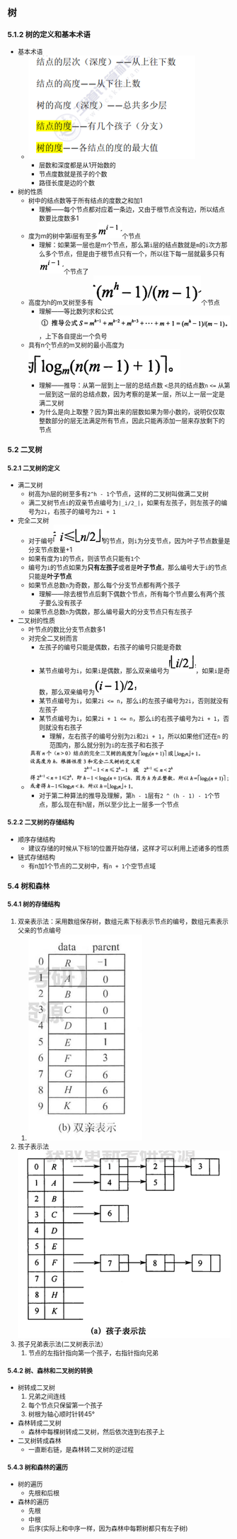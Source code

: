 ## 树

### 5.1.2 树的定义和基本术语

* 基本术语
  * ![image.png](assets/image9.png)
    * 层数和深度都是从1开始数的
    * 节点度数就是孩子的个数
    * 路径长度是边的个数
* 树的性质
  * 树中的结点数等于所有结点的度数之和加1
    * 理解——每个节点都对应着一条边，又由于根节点没有边，所以结点数要比度数多1
  * 度为m的树中第i层有至多![image.png](assets/image11.png)个节点
    * 理解：如果第一层也是m个节点，那么第`i`层的结点数就是`m`的`i`次方那么多个节点，但是由于根节点只有一个，所以往下每一层就最多只有![image.png](assets/image1.png)个节点了
  * 高度为h的m叉树至多有![image.png](assets/image2.png)个节点
    * 理解——等比数列求和公式![image.png](assets/image3.png)，上下各自提出一个负号
  * 具有n个节点的m叉树的最小高度为![image.png](assets/image4.png)
    * 理解——推导：从第一层到上一层的总结点数 `<`总共的结点数`n` `<=` 从第一层到这一层的总结点数，因为考察的是某一层，所以上一层一定是满二叉树
    * 为什么是向上取整？因为算出来的层数如果为带小数的，说明仅仅取整数部分的层无法满足所有节点，因此只能再添加一层来存放剩下的节点

### 5.2 二叉树

#### 5.2.1 二叉树的定义

* 满二叉树
  * 树高为`h`层的树至多有`2^h - 1`个节点，这样的二叉树叫做满二叉树
  * 满二叉树节点`i`的双亲节点编号为`|_i/2_|`，如果有左孩子，则左孩子的编号为`2i`，右孩子的编号为`2i + 1`
* 完全二叉树
  * 对于编号![image.png](assets/image5.png)的节点，则`i`为分支节点，因为叶子节点数量是分支节点数量+1
  * 如果有度为`1`的节点，则该节点只能有`1`个
  * 编号为`i`的节点如果为**只有左孩子**或者是**叶子节点**，那么编号大于`i`的节点只能是**叶子节点**
  * 如果节点总数`n`为奇数，那么每个分支节点都有两个孩子
    * 理解——除去根节点后剩下偶数个节点，所有每个节点要么有两个孩子要么没有孩子
  * 如果节点总数`n`为偶数，那么编号最大的分支节点只有左孩子
* 二叉树的性质
  * 叶节点的数比分支节点数多1
  * 对完全二叉树而言
    * 左孩子的编号只能是偶数，右孩子的编号只能是奇数
    * 某节点编号为`i`，如果`i`是偶数，那么双亲编号为![image.png](assets/image7.png)，如果`i`是奇数，那么双亲编号为![image.png](assets/image8.png)
    * 某节点编号为`i`，如果`2i <= n`，那么`i`的左孩子编号为`2i`，否则就没有左孩子
    * 某节点编号为`i`，如果`2i + 1 <= n`，那么`i`的右孩子编号为`2i + 1`，否则就没有右孩子
      * 理解，左右孩子的编号分别为`2i`和`2i + 1`，所以如果他们还在`n` 的范围内，那么就分别为`i`的左孩子和右孩子
  * ![image.png](assets/image10.png)
    * 对于第二种算法的推导及理解，第`h - 1`层有`2 ^ (h - 1) - 1`个节点，那么现在有h层，所以至少比上一层多一个节点

#### 5.2.2 二叉树的存储结构

* 顺序存储结构
  * 建议存储的时候从下标1的位置开始存储，这样才可以利用上述诸多的性质
* 链式存储结构
  * 有n加1个节点的二叉树中，有`n + 1`个空节点域

### 5.4 树和森林

#### 5.4.1 树的存储结构

1. 双亲表示法：采用数组保存树，数组元素下标表示节点的编号，数组元素表示父亲的节点编号
   1. ![image.png](assets/image13.png)
2. 孩子表示法![image.png](assets/image12.png)
3. 孩子兄弟表示法(二叉树表示法）
   1. 节点的左指针指向第一个孩子，右指针指向兄弟

#### 5.4.2 树、森林和二叉树的转换

* 树转成二叉树
  1. 兄弟之间连线
  2. 每个节点只保留第一个孩子
  3. 树根为轴心顺时针转45°
* 森林转成二叉树
  * 森林中每棵树转成二叉树，然后依次连到右孩子上
* 二叉树转成森林
  * 一直断右链，是森林转二叉树的逆过程

#### 5.4.3 树和森林的遍历

* 树的遍历
  * 先根和后根
* 森林的遍历
  * 先根
  * 中根
  * 后序(实际上和中序一样，因为森林中每颗树都只有左子树)
